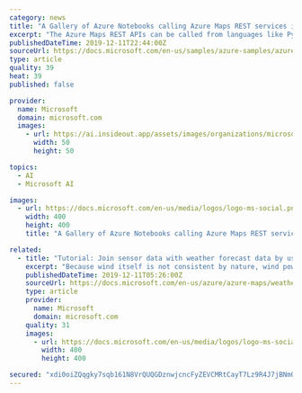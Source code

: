 ```yaml
---
category: news
title: "A Gallery of Azure Notebooks calling Azure Maps REST services in Python"
excerpt: "The Azure Maps REST APIs can be called from languages like Python and R to enable geospatial data analysis and machine learning scenarios. This collection contains samples to create and run a Jupyter Notebook on Azure Notebooks in the cloud and call Azure Maps REST APIs in Python."
publishedDateTime: 2019-12-11T22:44:00Z
sourceUrl: https://docs.microsoft.com/en-us/samples/azure-samples/azure-maps-jupyter-notebook/azuremapsjupyternootbook/
type: article
quality: 39
heat: 39
published: false

provider:
  name: Microsoft
  domain: microsoft.com
  images:
    - url: https://ai.insideout.app/assets/images/organizations/microsoft.com-50x50.jpg
      width: 50
      height: 50

topics:
  - AI
  - Microsoft AI

images:
  - url: https://docs.microsoft.com/en-us/media/logos/logo-ms-social.png
    width: 400
    height: 400
    title: "A Gallery of Azure Notebooks calling Azure Maps REST services in Python"

related:
  - title: "Tutorial: Join sensor data with weather forecast data by using Azure Notebooks (Python)"
    excerpt: "Because wind itself is not consistent by nature, wind power operators need to build ML (machine learning) models to predict the wind power capacity to meet electricity demand and ensure the grid stability. In this tutorial, we walk through how Azure Maps weather forecast data can be combined with demo data set of sensor locations with weather ..."
    publishedDateTime: 2019-12-11T05:26:00Z
    sourceUrl: https://docs.microsoft.com/en-us/azure/azure-maps/weather-service-tutorial
    type: article
    provider:
      name: Microsoft
      domain: microsoft.com
    quality: 31
    images:
      - url: https://docs.microsoft.com/en-us/media/logos/logo-ms-social.png
        width: 400
        height: 400

secured: "xdi0oiZQqgky7sqb161N8VrQUQGDznwjcncFyZEVCMRtCayT7Lz9R4J7jBNmONSPKawfcqXSewYkknulkHVBMNskkOZAs1FwbBcu4ub9tvi9dSghNef2Wb7t+5xP7QRLhIN8PBYekBsBrg23ZSi4ijWg//0Mse/646nim92uFiBES1RAVXc4nzf5beWFTyA1SXKp6QRnixN3KhqT8Ll2xvF8QdrMoG4zJ82FfTl/jo+cmJpFrE5zwkQAMTlcACfem9uxFli2uL6MQN5AzDpFrg==;wmM5gM454mC23P2dnWnjKw=="
---
```


